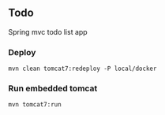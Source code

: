 ## Todo
Spring mvc todo list app

### Deploy
```
mvn clean tomcat7:redeploy -P local/docker
```

### Run embedded tomcat
```
mvn tomcat7:run
```
